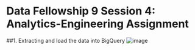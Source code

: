 # Data Fellowship 9 Session 4: Analytics-Engineering Assignment

##1. Extracting and load the data into BigQuery
![image](https://user-images.githubusercontent.com/124119569/224963105-be0ec555-6b95-4e2a-a3c7-d27c3d50ba5d.png)

